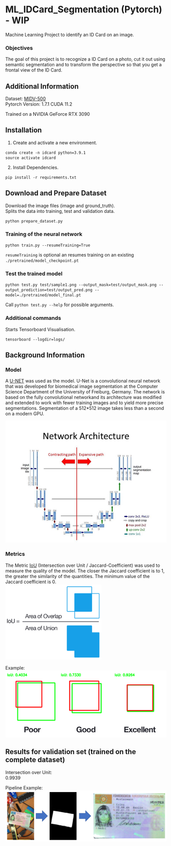 # ML_IDCard_Segmentation (Pytorch) - WIP
Machine Learning Project to identify an ID Card on an image.  

### Objectives
The goal of this project is to recognize a ID Card on a photo, cut it out using semantic segmentation and to 
transform the perspective so that you get a frontal view of the ID Card.

## Additional Information
Dataset: [MIDV-500](https://arxiv.org/abs/1807.05786)   
Pytorch Version: 1.7.1 CUDA 11.2

Trained on a NVIDIA GeForce RTX 3090

## Installation
1. Create and activate a new environment.
```
conda create -n idcard python=3.9.1
source activate idcard
```
2. Install Dependencies.
```
pip install -r requirements.txt
```

## Download and Prepare Dataset
Download the image files (image and ground_truth).  
Splits the data into training, test and validation data.
```
python prepare_dataset.py
```

### Training of the neural network
```
python train.py --resumeTraining=True
```
`resumeTraining` is optional an resumes training on an existing `./pretrained/model_checkpoint.pt`

### Test the trained model
```
python test.py test/sample1.png --output_mask=test/output_mask.png --output_prediction=test/output_pred.png --model=./pretrained/model_final.pt
```

Call `python test.py --help` for possible arguments. 

### Additional commands
Starts Tensorboard Visualisation.
```
tensorboard --logdir=logs/
```

## Background Information

### Model
A [U-NET](https://arxiv.org/abs/1505.04597) was used as the model.
U-Net is a convolutional neural network that was developed for biomedical image segmentation at the
Computer Science Department of the University of Freiburg, Germany.
The network is based on the fully convolutional networkand its architecture was modified and extended to work with
fewer training images and to yield more precise segmentations. 
Segmentation of a 512*512 image takes less than a second on a modern GPU.
  
![IoU](assets/unet.jpg "U-Net")

### Metrics
The Metric [IoU](https://arxiv.org/abs/1902.09630) (Intersection over Unit / Jaccard-Coefficient) was used
to measure the quality of the model.
The closer the Jaccard coefficient is to 1, the greater the similarity of the quantities. The minimum value of the Jaccard coefficient is 0.   
![IoU](assets/iou_formular1.png "IoU")
  
Example:  
![IoU](assets/iou.png "IoU")

## Results for validation set (trained on the complete dataset)
Intersection over Unit:  
0.9939

Pipeline Example:  
![Pipeline](assets/pipeline.png "Workflow Pipeline")


